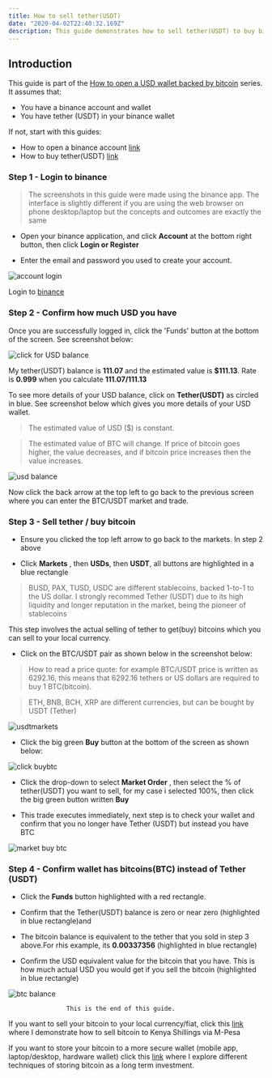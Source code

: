```yaml
---
title: How to sell tether(USDT)
date: "2020-04-02T22:40:32.169Z"
description: This guide demonstrates how to sell tether(USDT) to buy bitcoin. Tether is pegged 1-to-1 to the US Dollar, hence if you have 100 Tether in your binance wallet, it means you have 100 USD, which you can use to buy bitcoin, then sell the bitcoin to your local currency. It also shows how you can use tether to buy bitcoin at a lower price if you think that the current price is too high and you are anticipating a drop.
---
```


## Introduction

This guide is part of the [How to open a USD wallet backed by bitcoin](/virtualusd-wallet) series. It assumes that:

-    You have a binance account and wallet
-    You have tether (USDT) in your binance wallet

If not, start with this guides: 
- How to open a binance account [link](/signup-binance)
- How to buy tether(USDT) [link](/buy-tether)


### Step 1 - Login to binance

> The screenshots in this guide were made using the binance app. The interface is slightly different if you are using the web browser on phone desktop/laptop but the concepts and outcomes are exactly the same

- Open your binance application, and click **Account** at the bottom right button, then click **Login or Register**

- Enter the email and password you used to create your account. 

![account login](./account-login.jpg)

Login to [binance](https://www.binance.com/en/register?ref=MMCI8T8U)

### Step 2 - Confirm how much USD you have



Once you are successfully logged in, click the 'Funds' button at the bottom of the screen. See screenshot below:

![click for USD balance](./usdtbalance1.jpg)

My tether(USDT) balance is **111.07** and the estimated value is **$111.13**. Rate is **0.999** when you calculate **111.07/111.13**

To see more details of your USD balance, click on **Tether(USDT)** as circled in blue. See screenshot below which gives you more details of your USD wallet.

> The estimated value of USD ($) is constant. 

> The estimated value of BTC will change. If price of bitcoin goes higher, the value decreases, and if bitcoin price increases then the value increases.

![usd balance](./tether-balance2.jpg)

Now click the back arrow at the top left to go back to the previous screen where you can enter the BTC/USDT market and trade. 

### Step 3 - Sell tether / buy bitcoin

- Ensure you clicked the top left arrow to go back to the markets. In step 2 above

- Click **Markets** , then **USDs**, then **USDT**, all buttons are highlighted in a blue rectangle

> BUSD, PAX, TUSD, USDC are different stablecoins, backed 1-to-1 to the US dollar. I strongly recommed Tether (USDT) due to its high liquidity and longer reputation in the market, being the pioneer of stablecoins

This step involves the actual selling of tether to get(buy) bitcoins which you can sell to your local currency. 


- Click on the BTC/USDT pair as shown below in the screenshot below:

> How to read a price quote: for example BTC/USDT price is written as 6292.16, this means that 6292.16 tethers or US dollars are required to buy 1 BTC(bitcoin). 

> ETH, BNB, BCH, XRP are different currencies, but can be bought by USDT (Tether)


![usdtmarkets](./btcusdt1.jpg)



- Click the big green **Buy** button at the bottom of the screen as shown below:

![click buybtc](./click-buybtc.jpg)

- Click the drop-down to select **Market Order** , then select the % of tether(USDT) you want to sell, for my case i selected 100%, then click the big green button written **Buy**

- This trade executes immediately, next step is to check your wallet and confirm that you no longer have Tether (USDT) but instead you have BTC


![market buy btc](./marketbuy-btc.jpg)



### Step 4 - Confirm wallet has bitcoins(BTC) instead of Tether (USDT)

- Click the **Funds** button highlighted with a red rectangle.

- Confirm that the Tether(USDT) balance is zero or near zero (highlighted in blue rectangle)and

- The bitcoin balance is equivalent to the tether that you sold in step 3 above.For rhis example, its **0.00337356** (highlighted in blue rectangle)

- Confirm the USD equivalent value for the bitcoin that you have. This is how much actual USD you would get if you sell the bitcoin (highlighted in blue rectangle)

![btc balance](./btcbalance2.jpg)

                    This is the end of this guide. 

If you want to sell your bitcoin to your local currency/fiat, click this [link](/sell-btc) where I demonstrate how to sell  bitcoin to Kenya Shillings via M-Pesa

If you want to store your bitcoin to a more secure wallet (mobile app, laptop/desktop, hardware wallet) click this [link](/store-bitcoin) where I explore different techniques of storing bitcoin as a long term investment.

